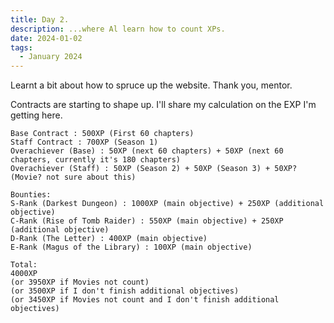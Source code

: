 ```yaml
---
title: Day 2.
description: ...where Al learn how to count XPs.
date: 2024-01-02
tags:
  - January 2024
---
```

Learnt a bit about how to spruce up the website. Thank you, mentor.

Contracts are starting to shape up. I'll share my calculation on the EXP I'm getting here.

```
Base Contract : 500XP (First 60 chapters)
Staff Contract : 700XP (Season 1)
Overachiever (Base) : 50XP (next 60 chapters) + 50XP (next 60 chapters, currently it's 180 chapters)
Overachiever (Staff) : 50XP (Season 2) + 50XP (Season 3) + 50XP? (Movie? not sure about this)

Bounties:
S-Rank (Darkest Dungeon) : 1000XP (main objective) + 250XP (additional objective)
C-Rank (Rise of Tomb Raider) : 550XP (main objective) + 250XP (additional objective)
D-Rank (The Letter) : 400XP (main objective)
E-Rank (Magus of the Library) : 100XP (main objective)
    
Total: 
4000XP 
(or 3950XP if Movies not count)
(or 3500XP if I don't finish additional objectives)
(or 3450XP if Movies not count and I don't finish additional objectives)
```
